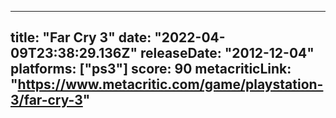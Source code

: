 
---
title: "Far Cry 3"
date: "2022-04-09T23:38:29.136Z"
releaseDate: "2012-12-04"
platforms: ["ps3"]
score: 90
metacriticLink: "https://www.metacritic.com/game/playstation-3/far-cry-3"
---
